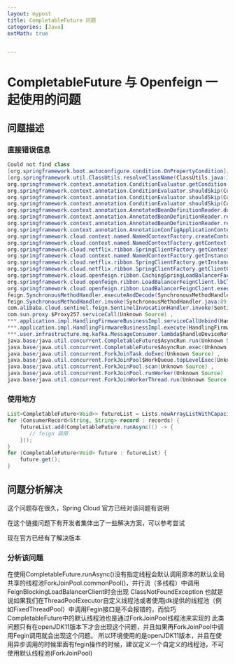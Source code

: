 ```yaml
---
layout: mypost
title: CompletableFuture 问题
categories: [Java]
extMath: true


---
```


# CompletableFuture 与 Openfeign 一起使用的问题

## 问题描述



### 直接错误信息

```java
Could not find class 
[org.springframework.boot.autoconfigure.condition.OnPropertyCondition]， 
[org.springframework.util.ClassUtils.resolveClassName(ClassUtils.java:334) ,
org.springframework.context.annotation.ConditionEvaluator.getCondition(ConditionEvaluator.java:124) ,
org.springframework.context.annotation.ConditionEvaluator.shouldSkip(ConditionEvaluator.java:96) ,
org.springframework.context.annotation.ConditionEvaluator.shouldSkip(ConditionEvaluator.java:88) ,
org.springframework.context.annotation.ConditionEvaluator.shouldSkip(ConditionEvaluator.java:71) ,
org.springframework.context.annotation.AnnotatedBeanDefinitionReader.doRegisterBean(AnnotatedBeanDefinitionReader.java:254) ,
org.springframework.context.annotation.AnnotatedBeanDefinitionReader.registerBean(AnnotatedBeanDefinitionReader.java:147) ,
org.springframework.context.annotation.AnnotatedBeanDefinitionReader.register(AnnotatedBeanDefinitionReader.java:137) ,
org.springframework.context.annotation.AnnotationConfigApplicationContext.register(AnnotationConfigApplicationContext.java:162) ,
org.springframework.cloud.context.named.NamedContextFactory.createContext(NamedContextFactory.java:120) ,
org.springframework.cloud.context.named.NamedContextFactory.getContext(NamedContextFactory.java:102) ,
org.springframework.cloud.netflix.ribbon.SpringClientFactory.getContext(SpringClientFactory.java:131) ,
org.springframework.cloud.context.named.NamedContextFactory.getInstance(NamedContextFactory.java:146) ,
org.springframework.cloud.netflix.ribbon.SpringClientFactory.getInstance(SpringClientFactory.java:121) ,
org.springframework.cloud.netflix.ribbon.SpringClientFactory.getClientConfig(SpringClientFactory.java:75) ,
org.springframework.cloud.openfeign.ribbon.CachingSpringLoadBalancerFactory.create(CachingSpringLoadBalancerFactory.java:60) ,
org.springframework.cloud.openfeign.ribbon.LoadBalancerFeignClient.lbClient(LoadBalancerFeignClient.java:121) ,
org.springframework.cloud.openfeign.ribbon.LoadBalancerFeignClient.execute(LoadBalancerFeignClient.java:83) ,
feign.SynchronousMethodHandler.executeAndDecode(SynchronousMethodHandler.java:119) ,
feign.SynchronousMethodHandler.invoke(SynchronousMethodHandler.java:89) ,
com.alibaba.cloud.sentinel.feign.SentinelInvocationHandler.invoke(SentinelInvocationHandler.java:107) ,
com.sun.proxy.$Proxy257.serviceCall(Unknown Source) ,
***.application.impl.HandlingFirmwareBusinessImpl.serviceCallUnbind(HandlingFirmwareBusinessImpl.java:152) ,
***.application.impl.HandlingFirmwareBusinessImpl.execute(HandlingFirmwareBusinessImpl.java:117) ,
***.user.infrastructure.mq.kafka.MessageConsumer.lambda$handleDeviceNotifyExecuteResult$0(MessageConsumer.java:54) ,
java.base/java.util.concurrent.CompletableFuture$AsyncRun.run(Unknown Source) ,
java.base/java.util.concurrent.CompletableFuture$AsyncRun.exec(Unknown Source) ,
java.base/java.util.concurrent.ForkJoinTask.doExec(Unknown Source) ,
java.base/java.util.concurrent.ForkJoinPool$WorkQueue.topLevelExec(Unknown Source) ,
java.base/java.util.concurrent.ForkJoinPool.scan(Unknown Source) ,
java.base/java.util.concurrent.ForkJoinPool.runWorker(Unknown Source) ,
java.base/java.util.concurrent.ForkJoinWorkerThread.run(Unknown Source)]
```

### 使用地方

```java
List<CompletableFuture<Void>> futureList = Lists.newArrayListWithCapacity(records.size());
for (ConsumerRecord<String, String> record : records) {
    futureList.add(CompletableFuture.runAsync(() -> {
       // feign 调用
    }));
}
for (CompletableFuture<Void> future : futureList) {
    future.get();
}

```

## 问题分析解决

这个问题存在很久，Spring Cloud 官方已经对该问题有说明

[openfeign 说明 ]:https://github.com/spring-cloud/spring-cloud-openfeign/issues/475

在这个链接问题下有开发者集体出了一些解决方案，可以参考尝试

现在官方已经有了解决版本

[解决方案]:hthttps://github.com/spring-cloud/spring-cloud-commons/pull/1256

### 分析该问题

在使用CompletableFuture.runAsync()没有指定线程会默认调用原本的默认全局共享的线程池ForkJoinPool.commonPool()，并行流（多线程）中调用 FeignBlockingLoadBalancerClient时会出现 ClassNotFoundException
	也就是说如果我们在ThreadPoolExecutor自定义线程池或者使用jdk提供的线程池（例如FixedThreadPool）中调用Fegin接口是不会报错的，而恰巧CompletableFuture中的默认线程池也是通过ForkJoinPool线程池来实现的
	此类问题只有在openJDK11版本下才会出现这个问题，并且如果再ForkJoinPool中调用Fegin调用就会出现这个问题。
	所以环境使用的是openJDK11版本，并且在使用异步调用的时候里面有fegin操作的时候，建议定义一个自定义的线程池，不可使用默认线程池(ForkJoinPool)